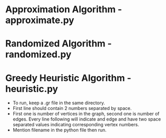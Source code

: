 # Approximation Algorithm - approximate.py

# Randomized Algorithm - randomized.py

# Greedy Heuristic Algorithm - heuristic.py

- To run, keep a .gr file in the same directory.
- First line should contain 2 numbers separated by space.
- First one is number of vertices in the graph, second one is number of edges. Every line following will indicate and edge and have two space separated values indicating corresponding vertex numbers.
- Mention filename in the python file then run.
